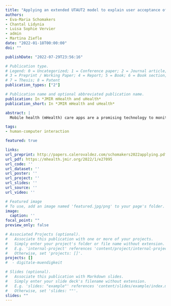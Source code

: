 ```yaml
---
title: "Applying an extended UTAUT2 model to explain user acceptance of lifestyle and therapy mobile health apps: survey study"
authors:
- Eva-Maria Schomakers
- Chantal Lidynia
- Luisa Sophie Vervier
- admin
- Martina Ziefle
date: "2022-01-18T00:00:00"
doi: ""

publishDate: "2022-07-29T23:56:16"

# Publication type.
# Legend: 0 = Uncategorized; 1 = Conference paper; 2 = Journal article;
# 3 = Preprint / Working Paper; 4 = Report; 5 = Book; 6 = Book section;
# 7 = Thesis; 8 = Patent
publication_types: ["2"]

# Publication name and optional abbreviated publication name.
publication: In *JMIR mHealth and uHealth*
publication_short: In *JMIR mHealth and uHealth*

abstract: |
  Mobile health (mHealth) care apps are a promising technology to monitor and control health individually and cost-effectively with a technology that is widely used, affordable, and ubiquitous in many people’s lives. Download statistics show that lifestyle apps are widely used by young and healthy users to improve fitness, nutrition, and more. While this is an important aspect for the prevention of future chronic diseases, the burdened health care systems worldwide may directly profit from the use of therapy apps by those patients already in need of medical treatment and monitoring. We aimed to compare the factors influencing the acceptance of lifestyle and therapy apps to better understand what drives and hinders the use of mHealth apps. We applied the established unified theory of acceptance and use of technology 2 (UTAUT2) technology acceptance model to evaluate mHealth apps via an online questionnaire with 707 German participants. Moreover, trust and privacy concerns were added to the model and, in a between-subject study design, the influence of these predictors on behavioral intention to use apps was compared between lifestyle and therapy apps. The results show that the model only weakly predicted the intention to use mHealth apps (R2=0.019). Only hedonic motivation was a significant predictor of behavioral intentions regarding both app types, as determined by path coefficients of the model (lifestyle: 0.196, P=.004; therapy: 0.344, P<.001). Habit influenced the behavioral intention to use lifestyle apps (0.272, P< …

tags:
- human-computer interaction

featured: true

links:
url_preprint: http://papers.calerovaldez.com/schomakers2022applying.pdf
url_pdf: https://mhealth.jmir.org/2022/1/e27095
url_code: ''
url_dataset: ''
url_poster: ''
url_project: ''
url_slides: ''
url_source: ''
url_video: ''

# Featured image
# To use, add an image named 'featured.jpg/png' to your page's folder.
image:
  caption: ''
focal_point: ""
preview_only: false

# Associated Projects (optional).
#   Associate this publication with one or more of your projects.
#   Simply enter your project's folder or file name without extension.
#   E.g. 'internal-project' references 'content/project/internal-project/index.md'.
#   Otherwise, set 'projects: []'.
projects: []
#  - digitale-muendigkeit

# Slides (optional).
#   Associate this publication with Markdown slides.
#   Simply enter your slide deck's filename without extension.
#   E.g. 'slides: "example"' references 'content/slides/example/index.md'.
#   Otherwise, set 'slides: ""'.
slides: ""
---
```


